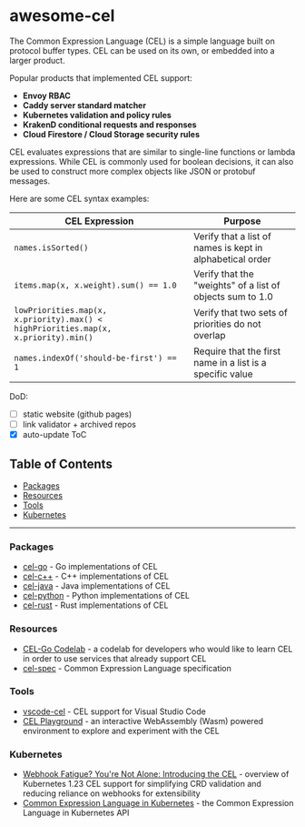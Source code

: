 # awesome-cel

The Common Expression Language (CEL) is a simple language built on protocol buffer types. CEL can be used on its own, or embedded into a larger product.  

Popular products that implemented CEL support:

* **Envoy RBAC**
* **Caddy server standard matcher**
* **Kubernetes validation and policy rules**
* **KrakenD conditional requests and responses**
* **Cloud Firestore / Cloud Storage security rules**
  
CEL evaluates expressions that are similar to single-line functions or lambda expressions. While CEL is commonly used for boolean decisions, it can also be used to construct more complex objects like JSON or protobuf messages.

Here are some CEL syntax examples:

| CEL Expression | Purpose | 
| -------------- | ------- |
| `names.isSorted()` | Verify that a list of names is kept in alphabetical order |
| `items.map(x, x.weight).sum() == 1.0` | Verify that the "weights" of a list of objects sum to 1.0 |
| `lowPriorities.map(x, x.priority).max() < highPriorities.map(x, x.priority).min()` | Verify that two sets of priorities do not overlap |
| `names.indexOf('should-be-first') == 1` | Require that the first name in a list is a specific value |

DoD:
- [ ] static website (github pages)
- [ ] link validator + archived repos
- [x] auto-update ToC
      
## Table of Contents

<!-- START doctoc generated TOC please keep comment here to allow auto update -->
<!-- DON'T EDIT THIS SECTION, INSTEAD RE-RUN doctoc TO UPDATE -->

- [Packages](#packages)
- [Resources](#resources)
- [Tools](#tools)
- [Kubernetes](#kubernetes)

<!-- END doctoc generated TOC please keep comment here to allow auto update -->

---

### Packages

* [cel-go](https://pkg.go.dev/github.com/google/cel-go) - Go implementations of CEL
* [cel-c++](https://github.com/google/cel-cpp) - C++ implementations of CEL
* [cel-java](https://github.com/google/cel-java) - Java implementations of CEL
* [cel-python](https://pypi.org/project/cel-python/) - Python implementations of CEL
* [cel-rust](https://github.com/thesayyn/cel-rust) - Rust implementations of CEL

### Resources

* [CEL-Go Codelab](https://codelabs.developers.google.com/codelabs/cel-go#0) - a codelab for developers who would like to learn CEL in order to use services that already support CEL
* [cel-spec](https://github.com/google/cel-spec) - Common Expression Language specification

### Tools

* [vscode-cel](https://marketplace.visualstudio.com/items?itemName=hmarr.cel) - CEL support for Visual Studio Code
* [CEL Playground](https://playcel.undistro.o/) - an interactive WebAssembly (Wasm) powered environment to explore and experiment with the CEL

### Kubernetes

* [Webhook Fatigue? You're Not Alone: Introducing the CEL](https://www.youtube.com/watch?v=gJWMvsC7Mzo) - overview of Kubernetes 1.23 CEL support for simplifying CRD validation and reducing reliance on webhooks for extensibility
* [Common Expression Language in Kubernetes](https://kubernetes.io/docs/reference/using-api/cel/) - the Common Expression Language in Kubernetes API
